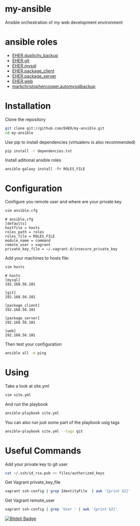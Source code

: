 # my-ansible
Ansible orchestration of my web development environment

# ansible roles
- [EHER.duplicity_backup](https://github.com/EHER/ansible-duplicity_backup)
- [EHER.git](https://github.com/EHER/ansible-git)
- [EHER.mysql](https://github.com/EHER/ansible-mysql)
- [EHER.package_client](https://github.com/EHER/ansible-package_client)
- [EHER.package_server](https://github.com/EHER/ansible-package_server)
- [EHER.web](https://github.com/EHER/ansible-web)
- [markchristophercooper.automysqlbackup](https://githu.com/markchristophercooper.automysqlbackup)

# Installation
Clone the repository
```bash
git clone git://github.com/EHER/my-ansible.git
cd my-ansible
```

Use pip to install dependencies (virtualenv is also recommended)
```bash
pip install -r dependencies.txt
```

Install aditional ansible roles
```
ansible-galaxy install -fr ROLES_FILE
```

# Configuration
Configure you remote user and where are your private key
```bash
vim ansible.cfg
```

```
# ansible.cfg
[defaults]
hostfile = hosts
roles_path = roles
roles_file = ROLES_FILE
module_name = command
remote_user = vagrant
private_key_file = ~/.vagrant.d/insecure_private_key
```

Add your machines to hosts file:
```bash
vim hosts
```

```
# hosts
[mysql]
192.168.56.101

[git]
192.168.56.101

[package_client]
192.168.56.101

[package_server]
192.168.56.101

[web]
192.168.56.101
```

Then test your configuration
```bash
ansible all -m ping
```

# Using

Take a look at site.yml
```bash
vim site.yml
```

And run the playbook
```bash
ansible-playbook site.yml
```

You can also run just some part of the playbook usig tags
```bash
ansible-playbook site.yml --tags git
```

# Useful Commands

Add your private key to git user
```bash
cat ~/.ssh/id_rsa.pub >> files/authorized_keys
```

Get Vagrant private_key_file
```bash
vagrant ssh-config | grep IdentityFile  | awk '{print $2}'
```

Get Vagrant remote_user
```bash
vagrant ssh-config | grep 'User ' | awk '{print $2}'
```

[![Bitdeli Badge](https://d2weczhvl823v0.cloudfront.net/EHER/my-ansible/trend.png)](https://bitdeli.com/free "Bitdeli Badge")

